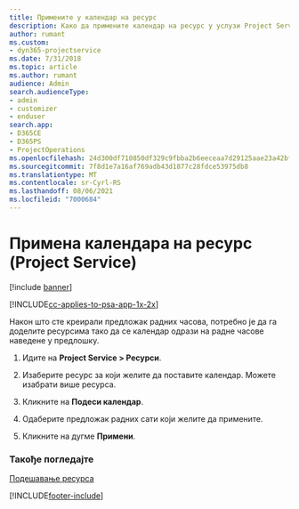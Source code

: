 ```yaml
---
title: Примените у календар на ресурс
description: Како да примените календар на ресурс у услузи Project Service
author: rumant
ms.custom:
- dyn365-projectservice
ms.date: 7/31/2018
ms.topic: article
ms.author: rumant
audience: Admin
search.audienceType:
- admin
- customizer
- enduser
search.app:
- D365CE
- D365PS
- ProjectOperations
ms.openlocfilehash: 24d300df710850df329c9fbba2b6eeceaa7d29125aae23a42bf3f2a94bed131a
ms.sourcegitcommit: 7f8d1e7a16af769adb43d1877c28fdce53975db8
ms.translationtype: MT
ms.contentlocale: sr-Cyrl-RS
ms.lasthandoff: 08/06/2021
ms.locfileid: "7000684"
---
```

# <a name="apply-a-calendar-to-a-resource-project-service"></a>Примена календара на ресурс (Project Service)

[!include [banner](../includes/psa-now-project-operations.md)]

[!INCLUDE[cc-applies-to-psa-app-1x-2x](../includes/cc-applies-to-psa-app-1x-2x.md)]

Након што сте креирали предложак радних часова, потребно је да га доделите ресурсима тако да се календар одрази на радне часове наведене у предлошку.  
  
1.  Идите на **Project Service > Ресурси**.  
  
2.  Изаберите ресурс за који желите да поставите календар. Можете изабрати више ресурса.  
  
3.  Кликните на **Подеси календар**.  
  
4.  Одаберите предложак радних сати који желите да примените.  
  
5.  Кликните на дугме **Примени**.  
  
### <a name="see-also"></a>Такође погледајте  
 [Подешавање ресурса](../psa/set-up-resources.md)


[!INCLUDE[footer-include](../includes/footer-banner.md)]